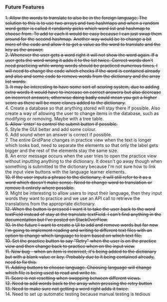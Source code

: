 ### Future Features

~~1. Allow the words to translate to also be in the foreign language. The solution to this is to use two arrays and two hashmaps and when a random word getter is called it randomly picks which word list and hashmap to choose from. To add to each it would be easy because I can just swap them around for the second hashmap.~~ 
 ~~Another way would be to change a bit more of the code and allow it to get a value as the word to translate and the key as the answer.~~ <br/>
~~2. Whenever the user gets a word right it will not show the word again. If a user gets the word wrong it adds it to the list twice. Correct words don't need practicing while wrong words should be practiced numerous times. I will need to change the code which checks if the word is contained already and also and some code to remove words from the dictionary and the array list words.~~ <br/> 
~~3. It may be interesting to have some sort of scoring system, due to adding extra words it would have to increase on correct answers but also decrease on incorrect answers, otherwise doing badly could mean you get a higher score as there will be more clones added to the dictionary.~~ <br/>
4. Create a database so that anything stored will stay there if possible. Also create a way of allowing the user to change items in the database, such as modifying or removing. Maybe with a tree table. <br/>
~~5. Allow 'enter' to control the submit button if possible.~~ <br/>
5. Style the GUI better and add some colour. <br/>
6. Add sound when an answer is correct if possible. <br/>
7. The entire GridPane changes in practice view when the text is longer which looks bad, need to separate the elements so that only the label gets bigger and the rest of the elements stay the same size. <br/>
8. An error message occurs when the user tries to open the practice view without inputting anything to the dictionary. It doesn't go away though when something is submitted to the dictionary because I'm not sure how to link the input view buttons with the language learner elements. <br/>
~~10. If the user inputs a phrase to the dictionary, it will still refer to it as a word which doesn't make sense. Need to change word to translation or remove it entirely where possible.~~  <br/>
9. Might be interesting to allow users to input their language, then they input words they want to practice and we use an API call to retrieve the translations from the appropriate dictionary.<br/>
~~12. When the button is pressed I want it to take the user back to the word textField instead of stay at the translate textField. I can't find anything in the documentation but I've posted on StackOverFlow.~~<br/>
~~10. In the future I want to create a UI to add and remove words but for now I'm going to implement reading and writing to different text files with an option to change which language to learn based on which text file.~~<br/>
~~10. Set the practice button to say "Retry" when the user is on the practice view and then change back to practice when on the input view.~~<br/>
~~11. New bug - when an item is incorrect, it's being added to the dictionary but with a blank value or key. Probably due to it being contained already, need to fix this.~~ <br/>
~~11. Adding buttons to choose language. Choosing language will change which file is being used to read and write to.~~ <br/>
~~11. Score is not resetting when swapping between different views.~~<br/>
~~12. Need to add words back to the array when pressing the retry button~~ <br/>
~~13. Need to make sure not getting a word right adds it twice.~~ <br/>
14. Need to set up automatic testing because manual testing is tedious <br/>